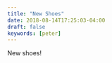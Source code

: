 ```yaml
---
title: "New Shoes"
date: 2018-08-14T17:25:03-04:00
draft: false 
keywords: [peter]
---
```


New shoes!
